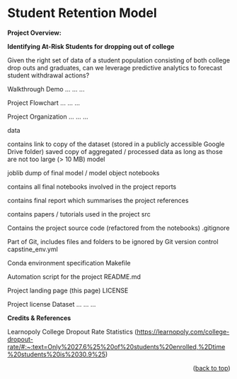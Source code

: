 <a name="readme-top"></a>



Student Retention Model
=========================

**Project Overview:**

**Identifying At-Risk Students for dropping out of college**

Given the right set of data of a student population consisting of both college drop outs and graduates, can we leverage predictive analytics to forecast student withdrawal actions?


Walkthrough Demo
... ... ...

Project Flowchart
... ... ...

Project Organization
... ... ...

data

contains link to copy of the dataset (stored in a publicly accessible Google Drive folder)
saved copy of aggregated / processed data as long as those are not too large (> 10 MB)
model

joblib dump of final model / model object
notebooks

contains all final notebooks involved in the project
reports

contains final report which summarises the project
references

contains papers / tutorials used in the project
src

Contains the project source code (refactored from the notebooks)
.gitignore

Part of Git, includes files and folders to be ignored by Git version control
capstine_env.yml

Conda environment specification
Makefile

Automation script for the project
README.md

Project landing page (this page)
LICENSE

Project license
Dataset
... ... ...

**Credits & References**

Learnopoly College Dropout Rate Statistics (https://learnopoly.com/college-dropout-rate/#:~:text=Only%2027.6%25%20of%20students%20enrolled,%2Dtime%20students%20is%2030.9%25)


<p align="right">(<a href="#readme-top">back to top</a>)</p>

